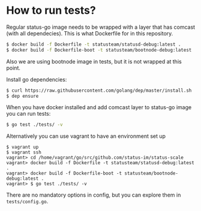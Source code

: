 How to run tests?
=================

Regular status-go image needs to be wrapped with a layer that has comcast (with all dependecies).
This is what Dockerfile for in this repository.

```bash
$ docker build -f Dockerfile -t statusteam/statusd-debug:latest .
$ docker build -f Dockerfile-boot -t statusteam/bootnode-debug:latest .
```

Also we are using bootnode image in tests, but it is not wrapped at this point.

Install go dependencies:
```bash
$ curl https://raw.githubusercontent.com/golang/dep/master/install.sh | sh
$ dep ensure
```

When you have docker installed and add comcast layer to status-go image you can run tests:

```bash
$ go test ./tests/ -v
```

Alternatively you can use vagrant to have an environment set up

```
$ vagrant up
$ vagrant ssh
vagrant> cd /home/vagrant/go/src/github.com/status-im/status-scale
vagrant> docker build -f Dockerfile -t statusteam/statusd-debug:latest .
vagrant> docker build -f Dockerfile-boot -t statusteam/bootnode-debug:latest .
vagrant> $ go test ./tests/ -v
```

There are no mandatory options in config, but you can explore them in `tests/config.go`.
